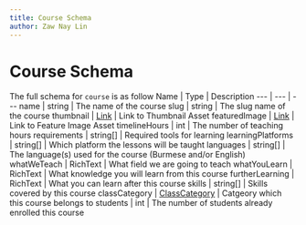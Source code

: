 ```yaml
---
title: Course Schema
author: Zaw Nay Lin
---
```

# Course Schema

The full schema for `course` is as follow
Name | Type | Description
--- | --- | ---
name | string | The name of the course
slug | string | The slug name of the course
thumbnail | [Link](../DataSchema#link-object) | Link to Thumbnail Asset
featuredImage | [Link](../DataSchema#link-object) | Link to Feature Image Asset
timelineHours | int | The number of teaching hours
requirements | string[] | Required tools for learning
learningPlatforms | string[] | Which platform the lessons will be taught
languages | string[] | The language(s) used for the course (Burmese and/or English)
whatWeTeach | RichText | What field we are going to teach
whatYouLearn | RichText | What knowledge you will learn from this course
furtherLearning | RichText | What you can learn after this course
skills | string[] | Skills covered by this course
classCategory | [ClassCategory](./Get#class-category) | Catgeory which this course belongs to
students | int | The number of students already enrolled this course


